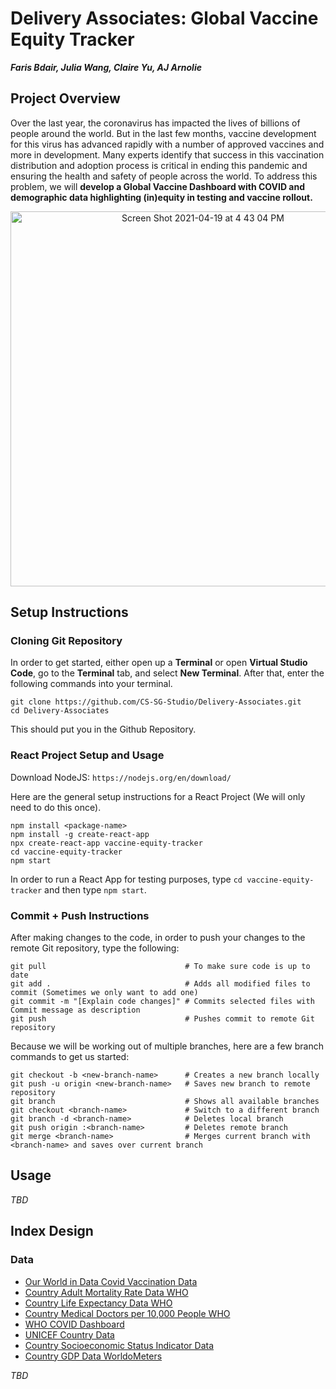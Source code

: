 # Delivery Associates: Global Vaccine Equity Tracker
_**Faris Bdair, Julia Wang, Claire Yu, AJ Arnolie**_

## Project Overview
Over the last year, the coronavirus has impacted the lives of billions of people around the world. But in the last few months, vaccine development for this virus has advanced rapidly with a number of approved vaccines and more in development. Many experts identify that success in this vaccination distribution and adoption process is critical in ending this pandemic and ensuring the health and safety of people across the world. To address this problem, we will **develop a Global Vaccine Dashboard with COVID and demographic data highlighting (in)equity in testing and vaccine rollout.**

<p align="center"><img width="600" alt="Screen Shot 2021-04-19 at 4 43 04 PM" src="https://user-images.githubusercontent.com/57520931/115300799-65989c80-a12e-11eb-9504-08602b4e5899.png"></p>

## Setup Instructions
### Cloning Git Repository
In order to get started, either open up a **Terminal** or open **Virtual Studio Code**, go to the **Terminal** tab, and select **New Terminal**. After that, enter the following commands into your terminal.
```
git clone https://github.com/CS-SG-Studio/Delivery-Associates.git
cd Delivery-Associates
```
This should put you in the Github Repository.

### React Project Setup and Usage
Download NodeJS: `https://nodejs.org/en/download/`

Here are the general setup instructions for a React Project (We will only need to do this once).
```
npm install <package-name>
npm install -g create-react-app
npx create-react-app vaccine-equity-tracker
cd vaccine-equity-tracker
npm start
```

In order to run a React App for testing purposes, type `cd vaccine-equity-tracker` and then type `npm start`.



### Commit + Push Instructions
After making changes to the code, in order to push your changes to the remote Git repository, type the following:
```
git pull                               # To make sure code is up to date
git add .                              # Adds all modified files to commit (Sometimes we only want to add one)
git commit -m "[Explain code changes]" # Commits selected files with Commit message as description
git push                               # Pushes commit to remote Git repository
```
Because we will be working out of multiple branches, here are a few branch commands to get us started:
```
git checkout -b <new-branch-name>      # Creates a new branch locally
git push -u origin <new-branch-name>   # Saves new branch to remote repository
git branch                             # Shows all available branches
git checkout <branch-name>             # Switch to a different branch
git branch -d <branch-name>            # Deletes local branch
git push origin :<branch-name>         # Deletes remote branch
git merge <branch-name>                # Merges current branch with <branch-name> and saves over current branch
```

## Usage
_TBD_

## Index Design
### Data
- [Our World in Data Covid Vaccination Data](https://ourworldindata.org/covid-vaccinations)
- [Country Adult Mortality Rate Data WHO](https://www.who.int/data/gho/data/indicators/indicator-details/GHO/adult-mortality-rate-(probability-of-dying-between-15-and-60-years-per-1000-population))
- [Country Life Expectancy Data WHO](https://www.who.int/data/gho/data/indicators/indicator-details/GHO/life-expectancy-at-birth-(years))
- [Country Medical Doctors per 10,000 People WHO](https://www.who.int/data/gho/data/indicators/indicator-details/GHO/medical-doctors-(per-10-000-population))
- [WHO COVID Dashboard](https://covid19.who.int/table?tableDay=yesterday)
- [UNICEF Country Data](https://unicef.shinyapps.io/wuenic-analytics-2020)
- [Country Socioeconomic Status Indicator Data](https://www.visualcapitalist.com/ranked-the-social-mobility-of-82-countries/)
- [Country GDP Data WorldoMeters](https://www.worldometers.info/gdp/gdp-by-country/)

_TBD_
